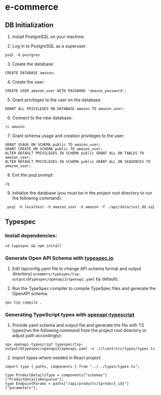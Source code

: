 # e-commerce

## DB Initialization

1. Install PostgreSQL on your machine.

2.  Log in to PostgreSQL as a superuser: 

``psql -U postgres``

3. Create the database:

``CREATE DATABASE amazon;``

4. Create the user: 

``CREATE USER amazon_user WITH PASSWORD 'amazon_password';``

5. Grant privileges to the user on the database:

``GRANT ALL PRIVILEGES ON DATABASE amazon TO amazon_user;``

6. Connect to the new database:

``/c amazon``

7. Grant schema usage and creation privileges to the user:

````
GRANT USAGE ON SCHEMA public TO amazon_user;
GRANT CREATE ON SCHEMA public TO amazon_user;
ALTER DEFAULT PRIVILEGES IN SCHEMA public GRANT ALL ON TABLES TO amazon_user;
ALTER DEFAULT PRIVILEGES IN SCHEMA public GRANT ALL ON SEQUENCES TO amazon_user;
````

8. Exit the psql prompt:

``/q``

9. Initialize the database (you must be in the project root directory to run the following command):

`` psql -h localhost -U amazon_user -d amazon -f ./api/data/init_db.sql``

## Typespec

### Install dependencies:

``cd typespec && npm install``

### Generate Open API Schema with [typespec.io](https://typespec.io/)

1. Edit tspconfig.yaml file to change API schema format and output directory( ``ecommers/typespec/tsp-output/@typespec/openapi3/openapi.yaml`` by default).

2. Run the TypeSpec compiler to compile TypeSpec files and generate the OpenAPI schema:

``npx tsp compile .``

### Generating TypeScript types with [openapi-typescript](https://www.npmjs.com/package/openapi-typescript)

1. Provide yaml schema and output file and generate the file with TS types(run the following command from the project root directory or adjust path accordingly):

``npx openapi-typescript typespec/tsp-output/@typespec/openapi3/openapi.yaml -o ./client/src/types/types.ts``

2. Import types where needed in React project:

````
import type { paths, components } from "../../types/types.ts";

type ProductDetailsType = components["schemas"]["ProductDetailsResponse"];
type EndpointParams = paths["/api/products/{product_id}"]["parameters"];

````
